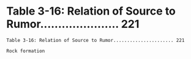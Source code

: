 # Table 3-16: Relation of Source to Rumor...................... 221

```
Table 3-16: Relation of Source to Rumor...................... 221

Rock formation
```
